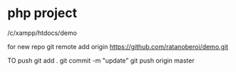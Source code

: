 # php project 
/c/xampp/htdocs/demo

for new repo
git remote add origin https://github.com/ratanoberoi/demo.git

TO push
git add .
 git commit -m "update"
 git push origin master